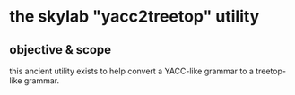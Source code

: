 # the skylab "yacc2treetop" utility

## objective & scope

this ancient utility exists to help convert a YACC-like grammar to a
treetop-like grammar.
